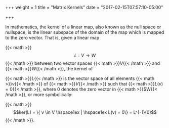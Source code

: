 +++
weight = 1
title = "Matrix Kernels"
date = "2017-02-15T07:57:10-05:00"

+++

In mathematics, the kernel of a linear map, also known as the null space or nullspace, is the linear subspace 
of the domain of the map which is mapped to the zero vector. That is, given a linear map 

{{< math >}}$$L : V \rightarrow W$${{< /math >}}
between two vector spaces {{< math >}}$V${{< /math >}} and {{< math >}}$W${{< /math >}}, the kernel of 

{{< math >}}$L${{< /math >}} is the vector space of all elements {{< math >}}$v${{< /math >}} of 
{{< math >}}$V${{< /math >}} such that {{< math >}}$L(v) = 0${{< /math >}}, 
where 0 denotes the zero vector in {{< math >}}$W{{< /math >}}, or more symbolically:

{{< math >}}$$ker(L) = \{ v \in V \hspace1ex | \hspace1ex  L(v) = 0\} = L^{-1}(0)$${{< /math >}}.
